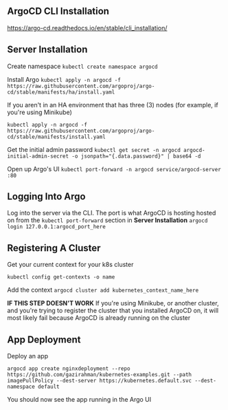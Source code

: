## ArgoCD CLI Installation
https://argo-cd.readthedocs.io/en/stable/cli_installation/

## Server Installation
Create namespace
`kubectl create namespace argocd`

Install Argo
`kubectl apply -n argocd -f https://raw.githubusercontent.com/argoproj/argo-cd/stable/manifests/ha/install.yaml`

If you aren't in an HA environment that has three (3) nodes (for example, if you're using Minikube)

`kubectl apply -n argocd -f https://raw.githubusercontent.com/argoproj/argo-cd/stable/manifests/install.yaml`

Get the initial admin password
`kubectl get secret -n argocd argocd-initial-admin-secret -o jsonpath="{.data.password}" | base64 -d`

Open up Argo's UI
`kubectl port-forward -n argocd service/argocd-server :80`

## Logging Into Argo
Log into the server via the CLI. The port is what ArgoCD is hosting hosted on from the `kubectl port-forward` section in **Server Installation**
`argocd login 127.0.0.1:argocd_port_here`

## Registering A Cluster
Get your current context for your k8s cluster

`kubectl config get-contexts -o name`

Add the context
`argocd cluster add kubernetes_context_name_here`

**IF THIS STEP DOESN'T WORK**
If you're using Minikube, or another cluster, and you're trying to register the cluster that you installed ArgoCD on, it will most likely fail because ArgoCD is already running on the cluster

## App Deployment
Deploy an app

`argocd app create nginxdeployment --repo https://github.com/gazirahman/kubernetes-examples.git --path imagePullPolicy --dest-server https://kubernetes.default.svc --dest-namespace default`

You should now see the app running in the Argo UI